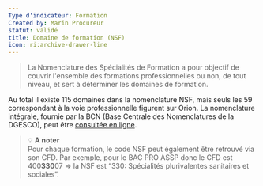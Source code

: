 ```yaml
---
Type d'indicateur: Formation
Created by: Marin Procureur
statut: validé
title: Domaine de formation (NSF)
icon: ri:archive-drawer-line
---
```


> La Nomenclature des Spécialités de Formation a pour objectif de couvrir l'ensemble des formations professionnelles ou non, de tout niveau, et sert à déterminer les domaines de formation.

Au total il existe 115 domaines dans la nomenclature NSF, mais seuls les 59 correspondant à la voie professionnelle figurent sur Orion. La nomenclature intégrale, fournie par la BCN (Base Centrale des Nomenclatures de la DGESCO), peut être [consultée en ligne](https://bcn.depp.education.fr/bcn/workspace/viewTable/n/N_GROUPE_SPECIALITE).


>💡 **A noter**  
>Pour chaque formation, le code NSF peut également être retrouvé via son CFD. Par exemple, pour le BAC PRO ASSP donc le CFD est 400**330**07 ⇒ la NSF est “330: Spécialités plurivalentes sanitaires et sociales”.
